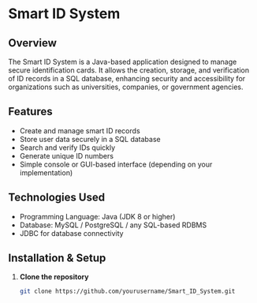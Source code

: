 # Smart ID System

## Overview
The Smart ID System is a Java-based application designed to manage secure identification cards. It allows the creation, storage, and verification of ID records in a SQL database, enhancing security and accessibility for organizations such as universities, companies, or government agencies.

## Features
- Create and manage smart ID records  
- Store user data securely in a SQL database  
- Search and verify IDs quickly  
- Generate unique ID numbers  
- Simple console or GUI-based interface (depending on your implementation)  

## Technologies Used
- Programming Language: Java (JDK 8 or higher)  
- Database: MySQL / PostgreSQL / any SQL-based RDBMS  
- JDBC for database connectivity  

## Installation & Setup

1. **Clone the repository**  
   ```bash
   git clone https://github.com/yourusername/Smart_ID_System.git


